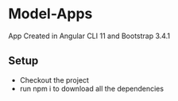 # Model-Apps
App Created in Angular CLI 11 and Bootstrap 3.4.1

## Setup
* Checkout the project
* run npm i to download all the dependencies